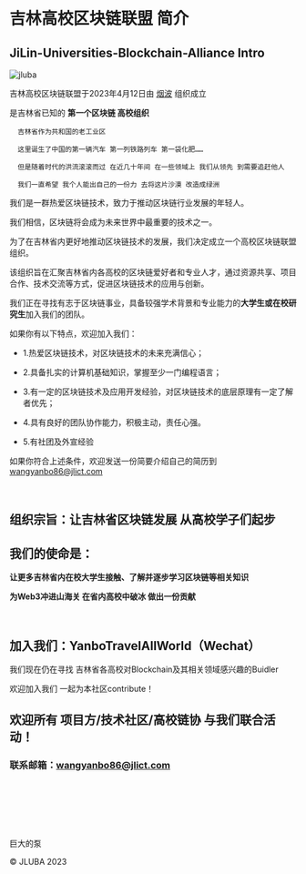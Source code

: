# 吉林高校区块链联盟 简介
## JiLin-Universities-Blockchain-Alliance Intro

![jluba](https://user-images.githubusercontent.com/76860915/233099995-e50cf52d-b9ce-43a3-87a7-f752b7c1e3ed.png)

吉林高校区块链联盟于2023年4月12日由 [烟波](https://github.com/yanboishere) 组织成立 

是吉林省已知的 **第一个区块链 高校组织**

      吉林省作为共和国的老工业区 

      这里诞生了中国的第一辆汽车 第一列铁路列车 第一袋化肥……

      但是随着时代的洪流滚滚而过 在近几十年间 在一些领域上 我们从领先 到需要追赶他人 

      我们一直希望 我个人能出自己的一份力 去将这片沙漠 改造成绿洲 


我们是一群热爱区块链技术，致力于推动区块链行业发展的年轻人。

我们相信，区块链将会成为未来世界中最重要的技术之一。

为了在吉林省内更好地推动区块链技术的发展，我们决定成立一个高校区块链联盟组织。

该组织旨在汇聚吉林省内各高校的区块链爱好者和专业人才，通过资源共享、项目合作、技术交流等方式，促进区块链技术的应用与创新。

我们正在寻找有志于区块链事业，具备较强学术背景和专业能力的**大学生或在校研究生**加入我们的团队。



如果你有以下特点，欢迎加入我们：



- 1.热爱区块链技术，对区块链技术的未来充满信心；

- 2.具备扎实的计算机基础知识，掌握至少一门编程语言；

- 3.有一定的区块链技术及应用开发经验，对区块链技术的底层原理有一定了解者优先；

- 4.具有良好的团队协作能力，积极主动，责任心强。

- 5.有社团及外宣经验




如果你符合上述条件，欢迎发送一份简要介绍自己的简历到 wangyanbo86@jlict.com

<br>

## 组织宗旨：让吉林省区块链发展 从高校学子们起步

## 我们的使命是：

**让更多吉林省内在校大学生接触、了解并逐步学习区块链等相关知识**

**为Web3冲进山海关 在省内高校中破冰 做出一份贡献**

<br>

## 加入我们：YanboTravelAllWorld（Wechat）

我们现在仍在寻找 吉林省各高校对Blockchain及其相关领域感兴趣的Buidler 

欢迎加入我们 一起为本社区contribute！

## 欢迎所有 项目方/技术社区/高校链协 与我们联合活动！

### 联系邮箱：**wangyanbo86@jlict.com**

<br>
<br>
<br>
<br>
<br>

巨大的泵

©️ JLUBA 2023 








